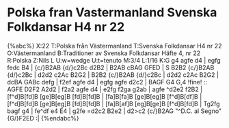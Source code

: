 # Polska fran Vastermanland Svenska Folkdansar H4 nr 22

{%abc%}
X:22
T:Polska från Västermanland
T:Svenska Folkdansar H4 nr 22
O:Västermanland
B:Traditioner av Svenska Folkdansar Häfte 4, nr 22
R:Polska
Z:Nils L
U:w=wedge
U:t=tenuto
M:3/4
L:1/16
K:G
g4 agfe d4 | egfg fedc B4 | {c/}B2AB {d/}c2Bc d2B2 | B2AB cBAG GFED | S
B2B2 {c/}B2AB {d/}c2Bc | d2d2 c2Ac B2G2 | B2B2 {c/}B2AB {d/}c2Bc | d2d2 c2Ac B2G2 |
dcBA GABc defg | f2ef agfe d4 | egfg agfe d2c2 | BAGF G4 G,4 !fine! ::
AGFE D2F2 A2d2 | f2a2 agfe d4 | e2fg f2ga g2ab | agfe ^d2e2 f2B2 |
[f^d]B[fd]B [ge]B[eg]B [fd]B[fd]B | [fa]B[fa]B [ge]B[eg]B [f^d]B[df]B | \
[f^d]B[fd]B [ge]B[eg]B [fd]B[fd]B | [fa]B[af]B [eg]B[ge]B [f^d]B[fd]B | 
Tg2fg bagf g4 | fe^df e4 E4 | g2fe =d2c2 B2e2 | d2>c2 {c/}B2AG "^D.C. al Segno"{G/}F2ED :|
{%endabc%}
